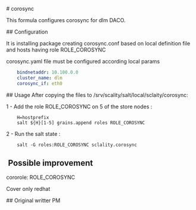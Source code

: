 # corosync

This formula configures corosync for dlm DACO.

## Configuration

It is installing package creating corosync.conf based on local definition file and hosts having role ROLE_COROSYNC

corosync.yaml file must be configured according local params
```yaml
	bindnetaddr: 10.100.0.0 
	cluster_name: dlm
	corosync_if: eth0
```

## Usage 
After copying the files to /srv/scality/salt/local/sclaity/corosync:

1 - Add the role ROLE_COROSYNC on 5 of the store nodes :
```shell
	H=hostprefix
	salt ${H}[1-5] grains.append roles ROLE_COROSYNC
```

2 - Run the salt state :
```shell
	salt -G roles:ROLE_COROSYNC sclality.corosync
```

##  Possible improvement
cororole: ROLE_COROSYNC

Cover only redhat 

## Original writter
PM
